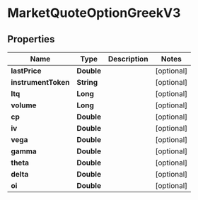 # MarketQuoteOptionGreekV3

## Properties
Name | Type | Description | Notes
------------ | ------------- | ------------- | -------------
**lastPrice** | **Double** |  |  [optional]
**instrumentToken** | **String** |  |  [optional]
**ltq** | **Long** |  |  [optional]
**volume** | **Long** |  |  [optional]
**cp** | **Double** |  |  [optional]
**iv** | **Double** |  |  [optional]
**vega** | **Double** |  |  [optional]
**gamma** | **Double** |  |  [optional]
**theta** | **Double** |  |  [optional]
**delta** | **Double** |  |  [optional]
**oi** | **Double** |  |  [optional]
